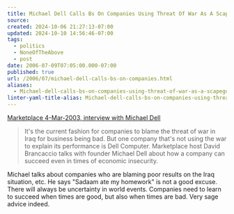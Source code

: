```yaml
---
title: Michael Dell Calls Bs On Companies Using Threat Of War As A Scapegoat
source: 
created: 2024-10-06 21:27:13-07:00
updated: 2024-10-10 14:56:46-07:00
tags:
  - politics
  - NoneOfTheAbove
  - post
date: 2006-07-09T07:05:00.000-07:00
published: true
url: /2006/07/michael-dell-calls-bs-on-companies.html
aliases:
  - Michael-dell-calls-bs-on-companies-using-threat-of-war-as-a-scapegoat
linter-yaml-title-alias: Michael-dell-calls-bs-on-companies-using-threat-of-war-as-a-scapegoat
---
```



[Marketplace 4-Mar-2003, interview with Michael Dell](https://marketplace.publicradio.org/shows/2003/03/04_mpp.html)  
  

> It's the current fashion for companies to blame the threat of war in Iraq for business being bad. But one company that's not using the war to explain its performance is Dell Computer. Marketplace host David Brancaccio talks with founder Michael Dell about how a company can succeed even in times of economic insecurity.

  
  
Michael talks about companies who are blaming poor results on the Iraq situation, etc. He says "Sadaam ate my homework" is not a good excuse. There will always be uncertainty in world events. Companies need to learn to succeed when times are good, but also when times are bad. Very sage advice indeed.